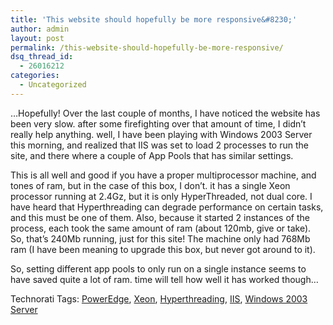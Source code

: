 ```yaml
---
title: 'This website should hopefully be more responsive&#8230;'
author: admin
layout: post
permalink: /this-website-should-hopefully-be-more-responsive/
dsq_thread_id:
  - 26016212
categories:
  - Uncategorized
---
```

&#8230;Hopefully! Over the last couple of months, I have noticed the website has been very slow. after some firefighting over that amount of time, I didn&#8217;t really help anything. well, I have been playing with Windows 2003 Server this morning, and realized that IIS was set to load 2 processes to run the site, and there where a couple of App Pools that has similar settings.

This is all well and good if you have a proper multiprocessor machine, and tones of ram, but in the case of this box, I don&#8217;t. it has a single Xeon processor running at 2.4Gz, but it is only HyperThreaded, not dual core. I have heard that Hyperthreading can degrade performance on certain tasks, and this must be one of them. Also, because it started 2 instances of the process, each took the same amount of ram (about 120mb, give or take). So, that&#8217;s 240Mb running, just for this site! The machine only had 768Mb ram (I have been meaning to upgrade this box, but never got around to it).

So, setting different app pools to only run on a single instance seems to have saved quite a lot of ram. time will tell how well it has worked though&#8230;

<div class="wlWriterSmartContent" id="0767317B-992E-4b12-91E0-4F059A8CECA8:bba61f36-c5ad-40f6-967a-60b4fb4df3cf" contenteditable="false" style="padding-right: 0px; display: inline; padding-left: 0px; padding-bottom: 0px; margin: 0px; padding-top: 0px">
  Technorati Tags: <a href="http://technorati.com/tags/PowerEdge" rel="tag">PowerEdge</a>, <a href="http://technorati.com/tags/Xeon" rel="tag">Xeon</a>, <a href="http://technorati.com/tags/Hyperthreading" rel="tag">Hyperthreading</a>, <a href="http://technorati.com/tags/IIS" rel="tag">IIS</a>, <a href="http://technorati.com/tags/Windows%202003%20Server" rel="tag">Windows 2003 Server</a>
</div></p>